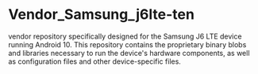 # Vendor_Samsung_j6lte-ten
  vendor repository specifically designed for the Samsung J6 LTE device running Android 10. This repository contains the proprietary binary blobs and libraries necessary to run the device's hardware components, as well as configuration files and other device-specific files.
